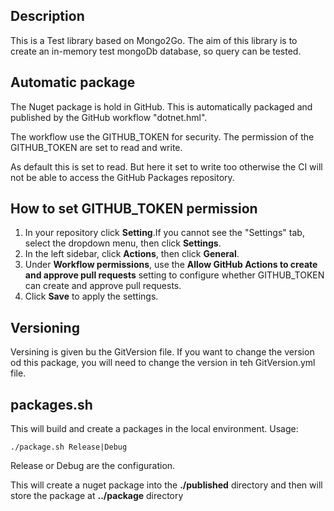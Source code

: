 ## Description

This is a Test library based on Mongo2Go. The aim of this library is to create an in-memory test mongoDb database, so query can be tested.

## Automatic package
The Nuget package is hold in GitHub. This is automatically packaged and published by the GitHub workflow "dotnet.hml".

The workflow use the GITHUB_TOKEN for security. The permission of the GITHUB_TOKEN are set to read and write. 

As default this is set to read. But here it set to write too otherwise the CI will not be able to access the GitHub Packages repository.

## How to set GITHUB_TOKEN permission

1.  In your repository click **Setting**.If you cannot see the "Settings" tab, select the  dropdown menu, then click **Settings**.
2.  In the left sidebar, click  **Actions**, then click **General**.
3.  Under **Workflow permissions**, use the **Allow GitHub Actions to create and approve pull requests** setting to configure whether GITHUB_TOKEN can create and approve pull requests.
4.  Click **Save** to apply the settings.

## Versioning

Versining is given bu the GitVersion file. If you want to change the version od this package, you will need to change the version in teh GitVersion.yml file.

## packages.sh

This will build and create a packages in the local environment.
Usage:

```
./package.sh Release|Debug
```
Release or Debug are the configuration.

This will create a nuget package into the **./published** directory and then will store the package at **../package** directory
